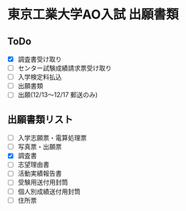 # 東京工業大学AO入試 出願書類

## ToDo
- [x] 調査書受け取り
- [ ] センター試験成績請求票受け取り
- [ ] 入学検定料払込
- [ ] 出願書類
- [ ] 出願(12/13〜12/17 郵送のみ)

## 出願書類リスト
- [ ] 入学志願票・電算処理票
- [ ] 写真票・出願票
- [x] 調査書
- [ ] 志望理由書
- [ ] 活動実績報告書
- [ ] 受験用送付用封筒
- [ ] 個人別成績送付用封筒
- [ ] 住所票
